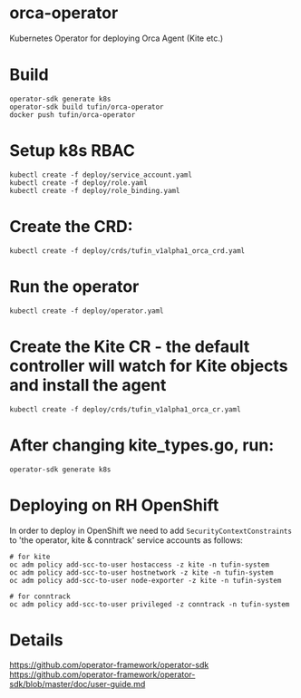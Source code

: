 # orca-operator
Kubernetes Operator for deploying Orca Agent (Kite etc.)

# Build
```
operator-sdk generate k8s
operator-sdk build tufin/orca-operator
docker push tufin/orca-operator
```

# Setup k8s RBAC 
```
kubectl create -f deploy/service_account.yaml
kubectl create -f deploy/role.yaml
kubectl create -f deploy/role_binding.yaml
```

# Create the CRD:
```
kubectl create -f deploy/crds/tufin_v1alpha1_orca_crd.yaml
```

# Run the operator
```
kubectl create -f deploy/operator.yaml
```

# Create the Kite CR - the default controller will watch for Kite objects and install the agent
```
kubectl create -f deploy/crds/tufin_v1alpha1_orca_cr.yaml
```

# After changing kite_types.go, run:
```
operator-sdk generate k8s
```

# Deploying on RH OpenShift
In order to deploy in OpenShift we need to add `SecurityContextConstraints` 
to 'the operator, kite & conntrack' service accounts as follows:

```
# for kite
oc adm policy add-scc-to-user hostaccess -z kite -n tufin-system
oc adm policy add-scc-to-user hostnetwork -z kite -n tufin-system
oc adm policy add-scc-to-user node-exporter -z kite -n tufin-system

# for conntrack
oc adm policy add-scc-to-user privileged -z conntrack -n tufin-system
```

# Details
https://github.com/operator-framework/operator-sdk
https://github.com/operator-framework/operator-sdk/blob/master/doc/user-guide.md


